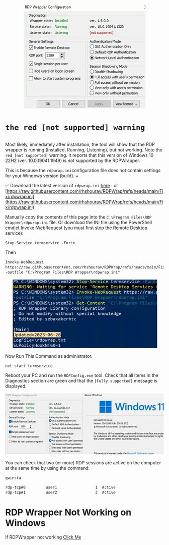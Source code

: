 <div align="center">
	<img style='center' src="https://raw.githubusercontent.com/rhshourav/RDPWrap/refs/heads/main/src/img/img_7.jpg">
</div>

#  ```the red [not supported] warning```

##

Most likely, immediately after installation, the tool will show that the RDP wrapper is running (Installed, Running, Listening), but not working. Note the ```red [not supported]``` warning. It reports that this version of Windows 10 22H2 (ver. 10.0.19041.1949) is not supported by the RDPWrapper.

This is because the ```rdpwrap.ini```configuration file does not contain settings for your Windows version (build). +

✅ Download the latest version of ```rdpwrap.ini``` [here](https://github.com/rhshourav/RDPWrap/blob/main/Fix/rdpwrap.ini) : or
[https://raw.githubusercontent.com/rhshourav/RDPWrap/refs/heads/main/Fix/rdpwrap.ini](https://raw.githubusercontent.com/rhshourav/RDPWrap/refs/heads/main/Fix/rdpwrap.ini)

Manually copy the contents of this page into the ```C:\Program Files\RDP Wrapper\rdpwrap.ini``` file. Or download the INI file using the PowerShell cmdlet Invoke-WebRequest (you must first stop the Remote Desktop service):

```
Stop-Service termservice -Force
```
Then
```
Invoke-WebRequest https://raw.githubusercontent.com/rhshourav/RDPWrap/refs/heads/main/Fix/rdpwrap.ini -outfile "C:\Program Files\RDP Wrapper\rdpwrap.ini"
```
<div align="center">
	<img style='center' src="https://raw.githubusercontent.com/rhshourav/RDPWrap/refs/heads/main/src/img/img_8.jpg">
</div>

Now Run This Command as administrator.
```
net start termservice
```
Reboot your PC and run the ```RDPConfig.exe``` tool. Check that all items in the Diagnostics section are green and that the ```[Fully supported]``` message is displayed. 

<div align="center">
	<img style='center' src="https://raw.githubusercontent.com/rhshourav/RDPWrap/refs/heads/main/src/img/img_6.jpg">
</div>


You can check that two (or more) RDP sessions are active on the computer at the same time by using the command:
```
qwinsta
```

```
rdp-tcp#0         user1                 1  Active
rdp-tcp#1         user2                 2  Active
```

##

# RDP Wrapper Not Working on Windows
If RDPWrapper not working [Click Me](https://github.com/rhshourav/RDPWrap/blob/main/Fix/RDPWrapper_not_Working_On_Windows.md)

